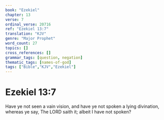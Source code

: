 ```yaml
---
book: "Ezekiel"
chapter: 13
verse: 7
ordinal_verse: 20716
ref: "Ezekiel 13:7"
translation: "KJV"
genre: "Major Prophet"
word_count: 27
topics: []
cross_references: []
grammar_tags: [question, negation]
thematic_tags: [names-of-god]
tags: ["Bible","KJV","Ezekiel"]
---
```


# Ezekiel 13:7

Have ye not seen a vain vision, and have ye not spoken a lying divination, whereas ye say, The LORD saith it; albeit I have not spoken?

